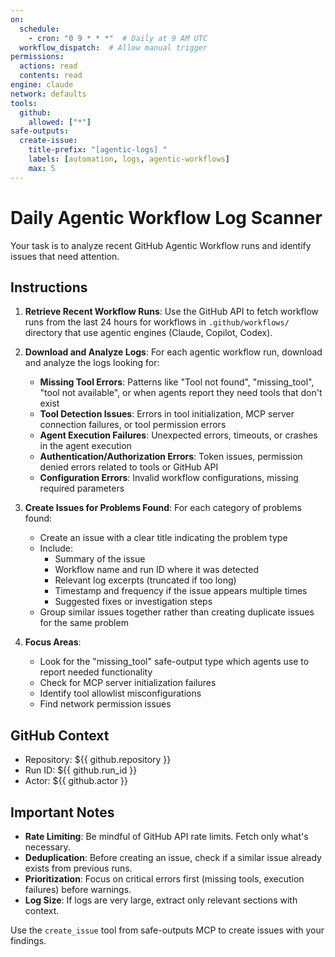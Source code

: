 ```yaml
---
on:
  schedule:
    - cron: "0 9 * * *"  # Daily at 9 AM UTC
  workflow_dispatch:  # Allow manual trigger
permissions:
  actions: read
  contents: read
engine: claude
network: defaults
tools:
  github:
    allowed: ["*"]
safe-outputs:
  create-issue:
    title-prefix: "[agentic-logs] "
    labels: [automation, logs, agentic-workflows]
    max: 5
---
```


# Daily Agentic Workflow Log Scanner

Your task is to analyze recent GitHub Agentic Workflow runs and identify issues that need attention.

## Instructions

1. **Retrieve Recent Workflow Runs**: Use the GitHub API to fetch workflow runs from the last 24 hours for workflows in `.github/workflows/` directory that use agentic engines (Claude, Copilot, Codex).

2. **Download and Analyze Logs**: For each agentic workflow run, download and analyze the logs looking for:
   - **Missing Tool Errors**: Patterns like "Tool not found", "missing_tool", "tool not available", or when agents report they need tools that don't exist
   - **Tool Detection Issues**: Errors in tool initialization, MCP server connection failures, or tool permission errors
   - **Agent Execution Failures**: Unexpected errors, timeouts, or crashes in the agent execution
   - **Authentication/Authorization Errors**: Token issues, permission denied errors related to tools or GitHub API
   - **Configuration Errors**: Invalid workflow configurations, missing required parameters

3. **Create Issues for Problems Found**: For each category of problems found:
   - Create an issue with a clear title indicating the problem type
   - Include:
     - Summary of the issue
     - Workflow name and run ID where it was detected
     - Relevant log excerpts (truncated if too long)
     - Timestamp and frequency if the issue appears multiple times
     - Suggested fixes or investigation steps
   - Group similar issues together rather than creating duplicate issues for the same problem

4. **Focus Areas**:
   - Look for the "missing_tool" safe-output type which agents use to report needed functionality
   - Check for MCP server initialization failures
   - Identify tool allowlist misconfigurations
   - Find network permission issues

## GitHub Context

- Repository: ${{ github.repository }}
- Run ID: ${{ github.run_id }}
- Actor: ${{ github.actor }}

## Important Notes

- **Rate Limiting**: Be mindful of GitHub API rate limits. Fetch only what's necessary.
- **Deduplication**: Before creating an issue, check if a similar issue already exists from previous runs.
- **Prioritization**: Focus on critical errors first (missing tools, execution failures) before warnings.
- **Log Size**: If logs are very large, extract only relevant sections with context.

Use the `create_issue` tool from safe-outputs MCP to create issues with your findings.
